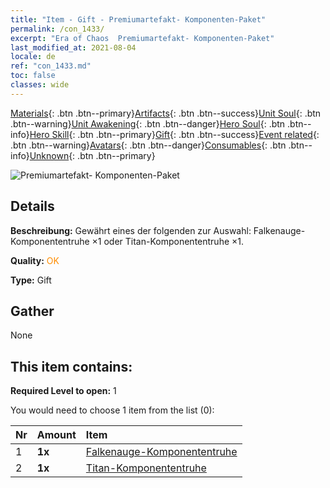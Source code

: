 ```yaml
---
title: "Item - Gift - Premiumartefakt- Komponenten-Paket"
permalink: /con_1433/
excerpt: "Era of Chaos  Premiumartefakt- Komponenten-Paket"
last_modified_at: 2021-08-04
locale: de
ref: "con_1433.md"
toc: false
classes: wide
---
```

 [Materials](/ItemsDE/){: .btn .btn--primary}[Artifacts](/ItemsDE/Artifacts/){: .btn .btn--success}[Unit Soul](/ItemsDE/UnitSoul/){: .btn .btn--warning}[Unit Awakening](/ItemsDE/UnitAwakening/){: .btn .btn--danger}[Hero Soul](/ItemsDE/HeroSoul/){: .btn .btn--info}[Hero Skill](/ItemsDE/HeroSkill/){: .btn .btn--primary}[Gift](/ItemsDE/Gift/){: .btn .btn--success}[Event related](/ItemsDE/Events/){: .btn .btn--warning}[Avatars](/ItemsDE/Avatars/){: .btn .btn--danger}[Consumables](/ItemsDE/Consumables/){: .btn .btn--info}[Unknown](/ItemsDE/Unknown/){: .btn .btn--primary}

 ![Premiumartefakt- Komponenten-Paket](/images/t/i_907047.png)

## Details
 **Beschreibung:** Gewährt eines der folgenden zur Auswahl: Falkenauge-Komponententruhe ×1 oder Titan-Komponententruhe ×1.

 **Quality:** <span style="color: #FF8C00">OK</span>

 **Type:** Gift

## Gather

  None

## This item contains:

 **Required Level to open:** 1

 You would need to choose 1 item from the list (0):

  | Nr | Amount |     Item    |
  |:---|:-------|:------------|
  | 1 |  **1x** | [Falkenauge-Komponententruhe](/ItemsDE/con_1349/) |  | 
  | 2 |  **1x** | [Titan-Komponententruhe](/ItemsDE/con_1343/) |  | 
